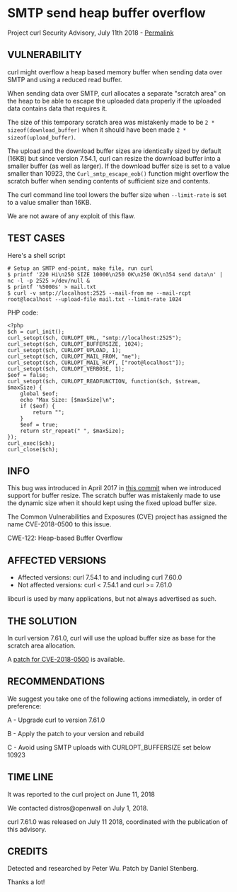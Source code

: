 SMTP send heap buffer overflow
==============================

Project curl Security Advisory, July 11th 2018 -
[Permalink](https://www.curl.se/docs/CVE-2018-0500.html)

VULNERABILITY
-------------

curl might overflow a heap based memory buffer when sending data over SMTP and
using a reduced read buffer.

When sending data over SMTP, curl allocates a separate "scratch area" on the
heap to be able to escape the uploaded data properly if the uploaded data
contains data that requires it.

The size of this temporary scratch area was mistakenly made to be `2 *
sizeof(download_buffer)` when it should have been made `2 *
sizeof(upload_buffer)`.

The upload and the download buffer sizes are identically sized by default
(16KB) but since version 7.54.1, curl can resize the download buffer into a
smaller buffer (as well as larger). If the download buffer size is set to a
value smaller than 10923, the `Curl_smtp_escape_eob()` function might overflow
the scratch buffer when sending contents of sufficient size and contents.

The curl command line tool lowers the buffer size when `--limit-rate` is set
to a value smaller than 16KB.

We are not aware of any exploit of this flaw.

TEST CASES
----------
Here's a shell script

    # Setup an SMTP end-point, make file, run curl
    $ printf '220 Hi\n250 SIZE 10000\n250 OK\n250 OK\n354 send data\n' | nc -l -p 2525 >/dev/null &
    $ printf '%5000s' > mail.txt
    $ curl -v smtp://localhost:2525 --mail-from me --mail-rcpt root@localhost --upload-file mail.txt --limit-rate 1024

PHP code:

    <?php
    $ch = curl_init();
    curl_setopt($ch, CURLOPT_URL, "smtp://localhost:2525");
    curl_setopt($ch, CURLOPT_BUFFERSIZE, 1024);
    curl_setopt($ch, CURLOPT_UPLOAD, 1);
    curl_setopt($ch, CURLOPT_MAIL_FROM, "me");
    curl_setopt($ch, CURLOPT_MAIL_RCPT, ["root@localhost"]);
    curl_setopt($ch, CURLOPT_VERBOSE, 1);
    $eof = false;
    curl_setopt($ch, CURLOPT_READFUNCTION, function($ch, $stream, $maxSize) {
        global $eof;
        echo "Max Size: [$maxSize]\n";
        if ($eof) {
            return "";
        }
        $eof = true;
        return str_repeat(" ", $maxSize);
    });
    curl_exec($ch);
    curl_close($ch);

INFO
----

This bug was introduced in April 2017 in [this
commit](https://github.com/curl/curl/commit/e40e9d7f0decc79) when we
introduced support for buffer resize. The scratch buffer was mistakenly made
to use the dynamic size when it should kept using the fixed upload buffer
size.

The Common Vulnerabilities and Exposures (CVE) project has assigned the name
CVE-2018-0500 to this issue.

CWE-122: Heap-based Buffer Overflow

AFFECTED VERSIONS
-----------------

- Affected versions: curl 7.54.1 to and including curl 7.60.0
- Not affected versions: curl < 7.54.1 and curl >= 7.61.0

libcurl is used by many applications, but not always advertised as such.

THE SOLUTION
------------

In curl version 7.61.0, curl will use the upload buffer size as base for the
scratch area allocation.

A [patch for CVE-2018-0500](https://github.com/curl/curl/commit/ba1dbd78e5f1e.patch) is
available.

RECOMMENDATIONS
---------------

We suggest you take one of the following actions immediately, in order of
preference:

 A - Upgrade curl to version 7.61.0

 B - Apply the patch to your version and rebuild

 C - Avoid using SMTP uploads with CURLOPT_BUFFERSIZE set below 10923

TIME LINE
---------

It was reported to the curl project on June 11, 2018

We contacted distros@openwall on July 1, 2018.

curl 7.61.0 was released on July 11 2018, coordinated with the publication of
this advisory.

CREDITS
-------

Detected and researched by Peter Wu. Patch by Daniel Stenberg.

Thanks a lot!
